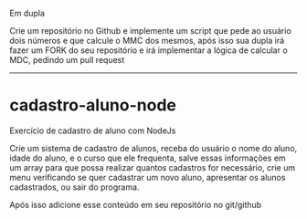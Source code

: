 
Em dupla

Crie um repositório no Github e implemente um script que pede ao usuário
dois números e que calcule o MMC dos mesmos, após isso sua dupla irá fazer
um FORK do seu repositório e irá implementar a lógica de calcular o MDC,
pedindo um pull request

-----------------------------------------------------------------------------------------------------------------------
# cadastro-aluno-node
Exercício de cadastro de aluno com NodeJs


Crie um sistema de cadastro de alunos, receba do usuário o nome do aluno, idade do aluno, e o curso que ele frequenta, 
salve essas informações em um array para que possa realizar quantos cadastros for necessário, 
crie um menu verificando se quer cadastrar um novo aluno, apresentar os alunos cadastrados, ou sair do programa.

Após isso adicione esse conteúdo em seu repositório no git/github
